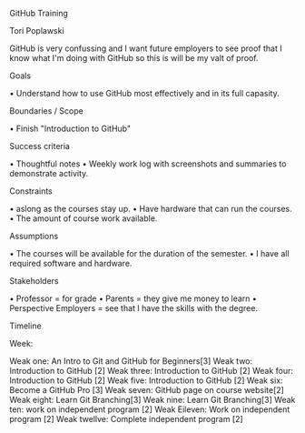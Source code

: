 GitHub Training

Tori Poplawski

GitHub is very confussing and I want future employers to see proof that I know what I'm doing with GitHub so this is will be my valt of proof.

Goals

• Understand how to use GitHub most effectively and in its full capasity.

Boundaries / Scope

• Finish "Introduction to GitHub"


Success criteria

• Thoughtful notes
• Weekly work log with screenshots and summaries to demonstrate activity.

Constraints

• aslong as the courses stay up.
• Have hardware that can run the courses.
• The amount of course work available.

Assumptions

• The courses will be available for the duration of the semester.
• I have all required software and hardware.

Stakeholders

• Professor = for grade • Parents = they give me money to learn
• Perspective Employers = see that I have the skills with the degree.

Timeline

Week:

Weak one: An Intro to Git and GitHub for Beginners[3]
Weak two: Introduction to GitHub [2]
Weak three: Introduction to GitHub [2]
Weak four: Introduction to GitHub [2]
Weak five: Introduction to GitHub [2]
Weak six: Become a GitHub Pro [3]
Weak seven: GitHub page on course website[2]
Weak eight: Learn Git Branching[3]
Weak nine: Learn Git Branching[3]
Weak ten: work on independent program [2]
Weak Eileven: Work on independent program [2]
Weak twellve: Complete independent program [2]
